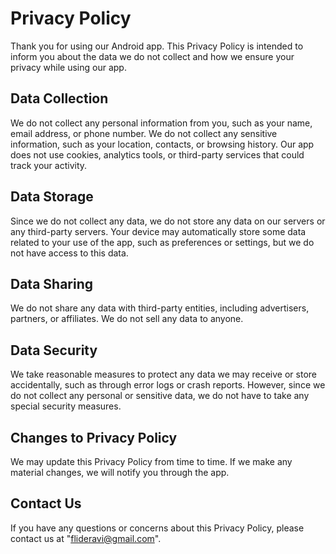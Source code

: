 # Privacy Policy

Thank you for using our Android app. This Privacy Policy is intended to inform you about the data we do not collect and how we ensure your privacy while using our app.

## Data Collection

We do not collect any personal information from you, such as your name, email address, or phone number. We do not collect any sensitive information, such as your location, contacts, or browsing history. Our app does not use cookies, analytics tools, or third-party services that could track your activity.

## Data Storage

Since we do not collect any data, we do not store any data on our servers or any third-party servers. Your device may automatically store some data related to your use of the app, such as preferences or settings, but we do not have access to this data.

## Data Sharing

We do not share any data with third-party entities, including advertisers, partners, or affiliates. We do not sell any data to anyone.

## Data Security

We take reasonable measures to protect any data we may receive or store accidentally, such as through error logs or crash reports. However, since we do not collect any personal or sensitive data, we do not have to take any special security measures.

## Changes to Privacy Policy

We may update this Privacy Policy from time to time. If we make any material changes, we will notify you through the app.

## Contact Us

If you have any questions or concerns about this Privacy Policy, please contact us at "flideravi@gmail.com".
